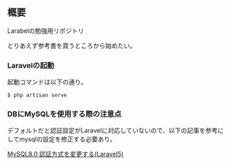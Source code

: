 ## 概要

Larabelの勉強用リポジトリ

とりあえず参考書を買うところから始めたい。

### Laravelの起動

起動コマンドは以下の通り。

```
$ php artisan serve
```

### DBにMySQLを使用する際の注意点

デフォルトだと認証設定がLaravelに対応していないので、以下の記事を参考にしてmysqlの設定を修正する必要あり。

[MySQL8.0 認証方式を変更する(Laravel5)](https://qiita.com/ucan-lab/items/3ae911b7e13287a5b917)
